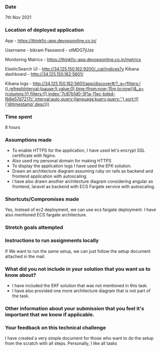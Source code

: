 ### Date
7th Nov 2021
### Location of deployed application

App - https://thinkfic-app.devopsonline.co.in/

Username - bikram
Password - xtMDG7jUze

Monitoring Matrics - https://thinkfic-app.devopsonline.co.in/metrics

ElasticSearch UI - http://34.125.150.162:9200/_cat/indices?v
Kibana dashboard - http://34.125.150.162:5601/

Kibana logs - http://34.125.150.162:5601/app/discover#/?_g=(filters:!(),refreshInterval:(pause:!t,value:0),time:(from:now-15m,to:now))&_a=(columns:!(),filters:!(),index:'7c87b1d0-3f1a-11ec-bded-fb6e57d7217c',interval:auto,query:(language:kuery,query:''),sort:!(!('@timestamp',desc)))

### Time spent
8 hours 
### Assumptions made
- To enable HTTPS for the application, I have used let's encrypt SSL certificate with Nginx.
- Also used my personal domain for making HTTPS
- To display the application logs I have used the EFK solution.
- Drawn an architecture diagram assuming ruby on rails as backend and frontend application with autoscaling.
- I have also drawn another architecture diagram considering angular as frontend, laravel as backend with ECS Fargate service with autoscaling. 

### Shortcuts/Compromises made
Yes, Instead of ec2 deployment, we can use ecs fargate deployment. I have also mentioned ECS fargate architecture.
### Stretch goals attempted

### Instructions to run assignments locally
If We want to run the same setup, we can just follow the setup document attached in the mail.
### What did you not include in your solution that you want us to know about?
- I have included the EKF solution that was not mentioned in this task.
- I have also provided one more architecture diagram that is not part of the task.

### Other information about your submission that you feel it's important that we know if applicable.
### Your feedback on this technical challenge

I have created a very simple document for those who want to do the setup from the scratch with all steps.
Personally, I like all tasks
